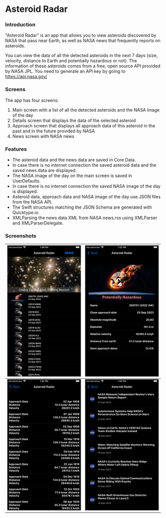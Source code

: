 # Asteroid Radar
### Introduction

"Asteroid Radar" is an app that allows you to view asteroids discovered by NASA that pass near Earth, as well as NASA news that frequently reports on asteroids.

You can view the data of all the detected asteroids in the next 7 days (size, velocity, distance to Earth and potentially hazardous or not). 
The information of these asteroids comes from a free, open source API provided by NASA JPL. 
You need to generate an API key by going to https://api.nasa.gov/

### Screens

The app has four screens:
1) Main screen with a list of all the detected asteroids and the NASA image of the day
2) Details screen that displays the data of the selected asteroid 
3) Approach screen that displays all approach data of this asteroid in the past and in the future provided by NASA
4) News screen with NASA news

### Features

- The asteroid data and the news data are saved in Core Data.
- In case there is no internet connection the saved asteroid data and the saved news data are displayed. 
- The NASA image of the day on the main screen is saved in UserDefaults.
- In case there is no internet connection the saved NASA image of the day is displayed. 
- Asteroid data, approach data and NASA image of the day use JSON files from the NASA API.
- The Swift structures matching the JSON Schema are generated with Quicktype.io.
- XMLParsing the news data XML from NASA news.rss using XMLParser and XMLParserDelegate.

### Screenshots
| ![Main Screen](https://raw.githubusercontent.com/MarioArndt42/ubiquitous-journey/main/Simulator%20Screen%20Shot%20-%20iPhone%208%20Plus%20-%202023-09-24%20at%2013.38.55.png) | ![Details Screen](https://raw.githubusercontent.com/MarioArndt42/ubiquitous-journey/main/Simulator%20Screen%20Shot%20-%20iPhone%208%20Plus%20-%202023-09-24%20at%2013.42.25.png) | 
| ------ | ------ | 
| ![Approach Screen](https://raw.githubusercontent.com/MarioArndt42/ubiquitous-journey/main/Simulator%20Screen%20Shot%20-%20iPhone%208%20Plus%20-%202023-09-24%20at%2013.42.45.png) | ![News Screen](https://raw.githubusercontent.com/MarioArndt42/ubiquitous-journey/main/Simulator%20Screen%20Shot%20-%20iPhone%208%20Plus%20-%202023-09-24%20at%2013.43.09.png) |

  

